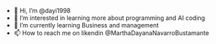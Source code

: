 - 👋 Hi, I’m @dayi1998
- 👀 I’m interested in learning more about programming and AI coding
- 🌱 I’m currently learning Business and management 
- 📫 How to reach me on likendin @MarthaDayanaNavarroBustamante

<!---
dayi1998/dayi1998 is a ✨ special ✨ repository because its `README.md` (this file) appears on your GitHub profile.
You can click the Preview link to take a look at your changes.
--->

